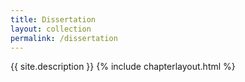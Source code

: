 ```yaml
---
title: Dissertation
layout: collection
permalink: /dissertation
---
```


{{ site.description }}
{% include chapterlayout.html %}